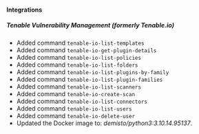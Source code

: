 
#### Integrations

##### Tenable Vulnerability Management (formerly Tenable.io)

- Added command `tenable-io-list-templates`
- Added command `tenable-io-get-plugin-details`
- Added command `tenable-io-list-policies`
- Added command `tenable-io-list-folders`
- Added command `tenable-io-list-plugins-by-family`
- Added command `tenable-io-list-plugin-families`
- Added command `tenable-io-list-scanners`
- Added command `tenable-io-create-scan`
- Added command `tenable-io-list-connectors`
- Added command `tenable-io-list-users`
- Added command `tenable-io-delete-user`
- Updated the Docker image to: *demisto/python3:3.10.14.95137*.
